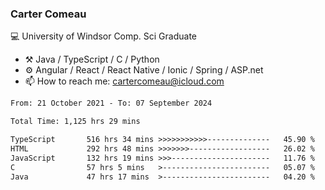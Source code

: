 ### Carter Comeau

💻 University of Windsor Comp. Sci Graduate

- ⚒️ Java / TypeScript / C / Python
- ⚙️ Angular / React / React Native / Ionic / Spring / ASP.net
- 📫 How to reach me: cartercomeau@icloud.com

<!--START_SECTION:waka-->

```txt
From: 21 October 2021 - To: 07 September 2024

Total Time: 1,125 hrs 29 mins

TypeScript       516 hrs 34 mins >>>>>>>>>>>--------------   45.90 %
HTML             292 hrs 48 mins >>>>>>>------------------   26.02 %
JavaScript       132 hrs 19 mins >>>----------------------   11.76 %
C                57 hrs 5 mins   >------------------------   05.07 %
Java             47 hrs 17 mins  >------------------------   04.20 %
```

<!--END_SECTION:waka-->
